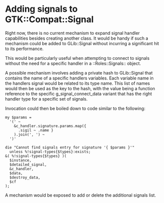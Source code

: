 # Adding signals to GTK::Compat::Signal

Right now, there is no current mechanism to expand signal handler capabilities
besides creating another class. It would be handy if such a mechanism could be
added to GLib::Signal without incurring a significant hit to its
performance.

This would be particularly useful when attempting to connect to signals without
the need for a specific handler in a ::Roles::Signals:: object.

A possible mechanism involves adding a private hash to
GLib::Signal that contains the name of a specific
handlers variables. Each variable name in the handlers signal would be related
to its type name. This list of names would then be used as the key to the hash,
with the value being a function reference to the specific
g_signal_connect_data variant that has the right handler
type for a specific set of signals.

Invocation could then be boiled down to code similar to the
following:

```
my $params =
  '(' ~
    &c_handler.signature.params.map({
      .sigil ~ .name }
    ).join(', ') ~
  ')'

die "Cannot find signals entry for signature '{ $params }'"
  unless %!signal-types{$types}:exists;
&( %!signal-types{$types} )(
  $instance,
  $detailed_signal,
  &c_handler,
  $data,
  $destroy_data,
  $cf
);
```

A mechanism would be exposed to add or delete the additional signals list.
